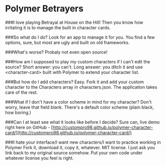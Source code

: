 # Polymer Betrayers
###I love playing Betrayal at House on the Hill!
Then you know how irritating it is to manage the bulit in character cards.

###So what do I do?
Look for an app to manage it for you.  You find a few options, sure, but most are ugly and built on old frameworks.

###What's worse? 
Probaly not even open source!

###How am I supposed to play my custom characters if I can't edit the source?
Short answer: you can't.
Long answer: you ditch it and use &lt;character-card&gt; built with Polymer to extend your character list.

###But how do I add characters?
Easy. Fork it and add your custom character to the Characters array in characters.json. The application takes care of the rest.

###What if I don't have a color scheme in mind for my character?
Don't worry, leave that field blank. There's a default color scheme (plain black, how boring.)

###Can I at least see what it looks like before I decide?
Sure can, live demo right here on GitHub - [http://custompro98.github.io/polymer-character-card/](http://custompro98.github.io/polymer-character-card/)

###I hate your interface/I want new characters/I want to practice working in Polymer
Fork it, download it, copy it, whatever. MIT license. I just ask you link back to my original source somehow. Put your own code under whatever license you feel is right.
